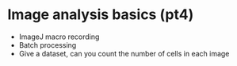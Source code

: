 # Image analysis basics (pt4)

- ImageJ macro recording
- Batch processing
- Give a dataset, can you count the number of cells in each image
